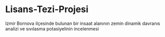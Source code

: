 # Lisans-Tezi-Projesi
Izmir Bornova ilçesinde bulunan bir insaat alanının zemin dinamik davranıs analizi ve sıvılasma potasiyelinin incelenmesi 
